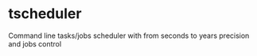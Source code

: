 # tscheduler
Command line tasks/jobs scheduler with from seconds to years precision and jobs control
